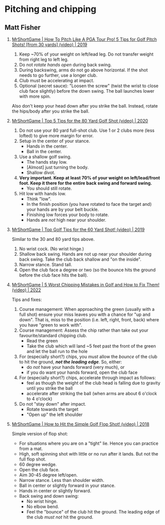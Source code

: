 # Pitching and chipping

## Matt Fisher

1. [MrShortGame | How To Pitch Like A PGA Tour Pro! 5 Tips for Golf Pitch Shots! [from 30 yards] (video) | 2019](https://www.youtube.com/watch?v=Ip7c71MwRPY)

   1. Keep ~70% of your weight on left/lead leg. Do not transfer weight
      from right leg to left leg.
   1. Do not *rotate hands open* during back swing.
   1. During backswing, arms do not go above horizontal. If the shot
      needs to go further, use a longer club.
   1. Club must be accelerating at impact.
   1. Optional (secret sauce): "Loosen the screw" (twist the wrist to
      close club face slightly) before the down swing. The ball
      launches lower with more spin.

   Also don't keep your head down after you strike the ball. Instead, rotate the hips/body after you strike the ball.


1. [MrShortGame | Top 5 Tips for the 80 Yard Golf Shot (video) | 2020](https://www.youtube.com/watch?v=TH74wwBcv2Y)

   1. Do not use your 80 yard full-shot club. Use 1 or 2 clubs more (less
      lofted) to give more margin for error.
   1. Setup in the center of your stance.
      * Hands in the center.
      * Ball in the center.
   1. Use a shallow golf swing.
      * The hands stay low.
      * [Almost] just turning the body.
      * Shallow divot.
   1. **Very important. Keep at least 70% of your weight on left/lead/front
      foot. Keep it there for the entire back swing and forward swing.**
      * You should still rotate.
   1. Hit low with hands low.
      * Think "low".
      * In the finish position (you have rotated to face the target and)
        your hands are by your belt buckle.
      * Finishing low forces your body to rotate.
      * Hands are *not* high near your shoulder.


1. [MrShortGame | Top Golf Tips for the 60 Yard Shot! (video) | 2019](https://www.youtube.com/watch?v=uAew1SabZYs)

   Similar to the 30 and 80 yard tips above.

   1. No wrist cock. (No wrist hinge.)
   1. Shallow back swing. Hands are not up near your shoulder during back swing. Take the club back shallow and "on the inside".
   1. Narrow stance. Stand tall.
   1. Open the club face a degree or two (so the bounce hits the ground before the club face hits the ball).


1. [MrShortGame | 5 Worst Chipping Mistakes in Golf and How to Fix Them! (video) | 2022](https://www.youtube.com/watch?v=0SIUvql5RiE)

   Tips and fixes:

   1. Course management: When approaching the green (usually with a full shot)
      ensure your miss leaves you with a chance for "up and down". That is,
      miss to the position (i.e. left, right, front, back) where you have
      "green to work with".
   1. Course management: Assess the chip rather than take out your
      favourite/standard chipping club.
      * Read the green
      * Take the club which will land ~5 feet past the front of the green
        and let the ball run to the hole
   1. For (especially short?) chips, you *must* allow the *bounce* of the
      club to hit the ground, ***not the leading edge***. So, either:
      * do *not* have your hands forward (very much), or
      * if you do want your hands forward, open the club face
   1. For (especially short?) chips, accelerate through impact as follows:
      * feel as though the weight of the club head is falling due to gravity
        until you strike the ball
      * accelerate after striking the ball (when arms are about 6 o'clock
        to 4 o'clock)
   1. Do not "stay down" after impact. 
      * Rotate towards the target
      * "Open up" the left shoulder


1. [MrShortGame | How to Hit the Simple Golf Flop Shot! (video) | 2018](https://www.youtube.com/watch?v=VR-nMi4e9ko)

   Simple version of flop shot:
   - For situations where you are on a "tight" lie. Hence you can practice
     from a mat.
   - High, soft spinning shot with little or no run after it lands. But not
     the full flop shot.
   - 60 degree wedge.
   - Open the club face.
   - Aim 30-45 degree left/open.
   - Narrow stance. Less than shoulder width.
   - Ball in center or slightly forward in your stance.
   - Hands in center or slightly forward.
   - Back swing and down swing:
     * No wrist hinge.
     * No elbow bend.
     * Feel the "bounce" of the club hit the ground. The leading edge of the
       club *must not* hit the ground.

